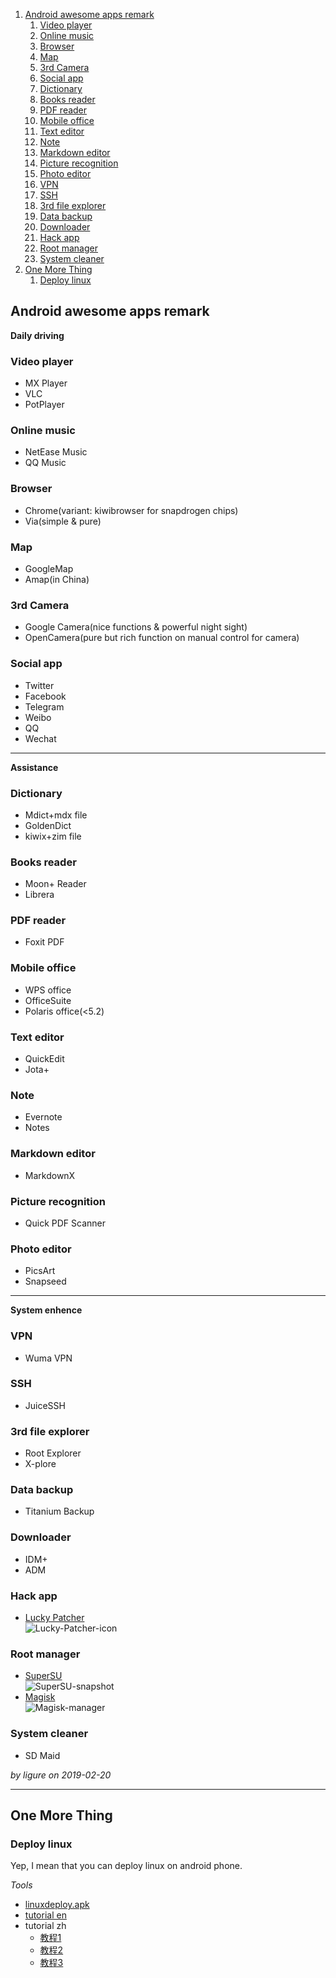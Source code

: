 
<!-- MarkdownTOC levels="1,2,3,4" autolink="true" style="ordered" -->

1. [Android awesome apps remark](#android-awesome-apps-remark)
    1. [Video player](#video-player)
    1. [Online music](#online-music)
    1. [Browser](#browser)
    1. [Map](#map)
    1. [3rd Camera](#3rd-camera)
    1. [Social app](#social-app)
    1. [Dictionary](#dictionary)
    1. [Books reader](#books-reader)
    1. [PDF reader](#pdf-reader)
    1. [Mobile office](#mobile-office)
    1. [Text editor](#text-editor)
    1. [Note](#note)
    1. [Markdown editor](#markdown-editor)
    1. [Picture recognition](#picture-recognition)
    1. [Photo editor](#photo-editor)
    1. [VPN](#vpn)
    1. [SSH](#ssh)
    1. [3rd file explorer](#3rd-file-explorer)
    1. [Data backup](#data-backup)
    1. [Downloader](#downloader)
    1. [Hack app](#hack-app)
    1. [Root manager](#root-manager)
    1. [System cleaner](#system-cleaner)
1. [One More Thing](#one-more-thing)
    1. [Deploy linux](#deploy-linux)

<!-- /MarkdownTOC -->



## Android awesome apps remark


**Daily driving**    


### Video player

+ MX Player
+ VLC
+ PotPlayer

### Online music

+ NetEase Music
+ QQ Music

### Browser

+ Chrome(variant: kiwibrowser for snapdrogen chips)
+ Via(simple & pure)

### Map

+ GoogleMap
+ Amap(in China)

### 3rd Camera

+ Google Camera(nice functions & powerful night sight)
+ OpenCamera(pure but rich function on manual control for camera)

### Social app

+ Twitter
+ Facebook
+ Telegram
+ Weibo
+ QQ
+ Wechat

---------------------

**Assistance**

### Dictionary

+ Mdict+mdx file
+ GoldenDict
+ kiwix+zim file

### Books reader

+ Moon+ Reader
+ Librera

### PDF reader

+ Foxit PDF

### Mobile office

+ WPS office
+ OfficeSuite
+ Polaris office(<5.2)

### Text editor
+ QuickEdit
+ Jota+

### Note

+ Evernote
+ Notes

### Markdown editor

+ MarkdownX

### Picture recognition

+ Quick PDF Scanner

### Photo editor

+ PicsArt
+ Snapseed

----------------------

**System enhence**

### VPN

+ Wuma VPN

### SSH

+ JuiceSSH

### 3rd file explorer

+ Root Explorer
+ X-plore

### Data backup

+ Titanium Backup

### Downloader

+ IDM+
+ ADM

### Hack app

+ [Lucky Patcher](https://www.luckypatchers.com/download/)      
![Lucky-Patcher-icon](https://www.luckypatchers.com/wp-content/uploads/2016/03/Lucky-patcher-logo.webp)

### Root manager

+ [SuperSU](http://supersu.com/)       
![SuperSU-snapshot](http://supersu.com/img/phone.gif)
+ [Magisk](https://magiskroot.net/install-download-magisk-manager-latest/)    
![Magisk-manager](https://magiskroot.net/wp-content/uploads/2017/07/magisk-manager-1024x576.webp)

### System cleaner

+ SD Maid


*by ligure on 2019-02-20*

--------------------

## One More Thing


### Deploy linux
Yep, I mean that you can deploy linux on android phone.

*Tools*

+ [linuxdeploy.apk](https://github.com/meefik/linuxdeploy/releases/download/2.2.1/linuxdeploy-2.2.1-243.apk)
+ [tutorial en](https://github.com/meefik/linuxdeploy/wiki/Installing-Kali-Linux-Guide)
+ tutorial zh
   + [教程1](https://www.htcp.net/4431.html)
   + [教程2](https://mlapp.cn/134.html)
   + [教程3](https://my.oschina.net/zss1993/blog/1790223)



